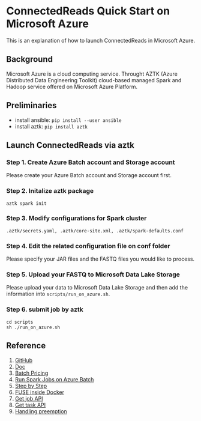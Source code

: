 # ConnectedReads Quick Start on Microsoft Azure

This is an explanation of how to launch ConnectedReads in Microsoft Azure.

## Background

Microsoft Azure is a cloud computing service. Throught AZTK (Azure Distributed Data 
Engineering Toolkit) cloud-based managed Spark and Hadoop service offered on Microsoft 
Azure Platform.

## Preliminaries

*   install ansible: `pip install --user ansible`
*   install aztk: `pip install aztk`

## Launch ConnectedReads via aztk


### Step 1. Create Azure Batch account and Storage account

Please create your Azure Batch account and Storage account first. 

### Step 2. Initalize aztk package
```
aztk spark init
```
### Step 3. Modify configurations for Spark cluster
```
.aztk/secrets.yaml, .aztk/core-site.xml, .aztk/spark-defaults.conf
```
### Step 4. Edit the related configuration file on conf folder

Please specify your JAR files and the FASTQ files you would like to process.

### Step 5. Upload your FASTQ to Microsoft Data Lake Storage

Please upload your data to Microsoft Data Lake Storage and then add the information 
into `scripts/run_on_azure.sh`.

### Step 6. submit job by aztk
```
cd scripts
sh ./run_on_azure.sh
```

## Reference

1. [GitHub](https://github.com/Azure/aztk)
2. [Doc](https://aztk.readthedocs.io/en/latest/index.html)
3. [Batch Pricing](https://docs.microsoft.com/en-us/azure/batch/batch-low-pri-vms)
4. [Run Spark Jobs on Azure Batch](https://medium.com/datamindedbe/run-spark-jobs-on-azure-batch-using-azure-container-registry-and-blob-storage-10a60bd78f90)
5. [Step by Step](https://datainsights.cloud/2018/06/16/how-to-create-a-low-cost-spark-cluster-on-azure/)
6. [FUSE inside Docker](https://stackoverflow.com/questions/48402218/fuse-inside-docker)
7. [Get job API](https://docs.microsoft.com/en-us/rest/api/batchservice/job/get)
8. [Get task API](https://docs.microsoft.com/en-us/rest/api/batchservice/task/get)
9. [Handling preemption](https://docs.microsoft.com/zh-tw/azure/batch/batch-low-pri-vms#handling-preemption)